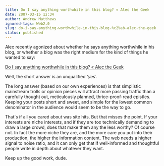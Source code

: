```yaml
---
title: Do I say anything worthwhile in this blog? « Alec the Geek
date: 2007-03-15 12:34
author: Andrew Matthews
ignored-tags: Web2.0
slug: do-i-say-anything-worthwhile-in-this-blog-%c2%ab-alec-the-geek
status: published
---
```


Alec recently agonized about whether he says anything worthwhile in his blog, or whether a blog was the right medium for the kind of things he wanted to say:

[Do I say anything worthwhile in this blog? « Alec the Geek](http://alecthegeek.wordpress.com/2007/03/14/do-i-say-anything-worthwhile-in-this-blog/)

Well, the short answer is an unqualified '*yes*'.

The long answer (based on our own experiences) is that simplistic mainstream trolls or opinion pieces will attract more passing traffic than a carefully thought out, meticulously planned, thrice-proof-read epistles. Keeping your posts short and sweet, and simple for the lowest common denominator in the audience would seem to be the way to go.

That's if all you cared about was site hits. But that misses the point. If your interests are niche interests, and if they are too technically demanding to draw a large crowd, does that make them any the less worthy? Of course not. In fact the more niche they are, and the more care you put into their production, the higher the information content. The web needs a higher signal to noise ratio, and it can only get that if well-informed and thoughtful people write in depth about whatever they want.

Keep up the good work, dude.
